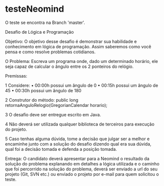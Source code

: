 # testeNeomind

 O teste se encontra na Branch 'master'.

Desafio de Lógica e Programação

Objetivo: O objetivo desse desafio é demonstrar sua habilidade e conhecimento em lógica de programação. Assim saberemos como você pensa e como resolve problemas cotidianos.

O Problema: Escreva um programa onde, dado um determinado horário, ele seja capaz de calcular o ângulo entre os 2 ponteiros do relógio.

Premissas:

1 Considere: • 00:00h possui um ângulo de 0 • 00:15h possui um ângulo de 45 • 00:30h possui um ângulo de 180

2 Construtor do método: public long retornaAnguloRelogio(GregorianCalendar horario);

3 O desafio deve ser entregue escrito em Java.

4 Não deverá ser utilizada qualquer biblioteca de terceiros para execução do projeto.

5 Caso tenhas alguma dúvida, tome a decisão que julgar ser a melhor e encaminhe junto com a solução do desafio dizendo qual era sua dúvida, qual foi a decisão tomada e defenda a posição tomada.

Entrega: O candidato deverá apresentar para a Neomind o resultado da solução do problema explanando em detalhes a lógica utilizada e o caminho que foi percorrido na solução do problema, deverá ser enviado a url do seu projeto (Git, SVN etc.) ou enviado o projeto por e-mail para quem solicitou o teste.
